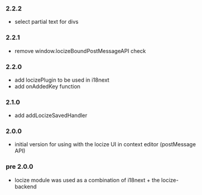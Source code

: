 ### 2.2.2

- select partial text for divs

### 2.2.1

- remove window.locizeBoundPostMessageAPI check

### 2.2.0

- add locizePlugin to be used in i18next
- add onAddedKey function

### 2.1.0

- add addLocizeSavedHandler

### 2.0.0

- initial version for using with the locize UI in context editor (postMessage API)

### pre 2.0.0

- locize module was used as a combination of i18next + the locize-backend